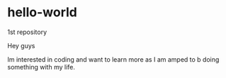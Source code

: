 # hello-world
1st repository

Hey guys


Im interested in coding and want to learn more as
I am amped to b doing something with my life.
